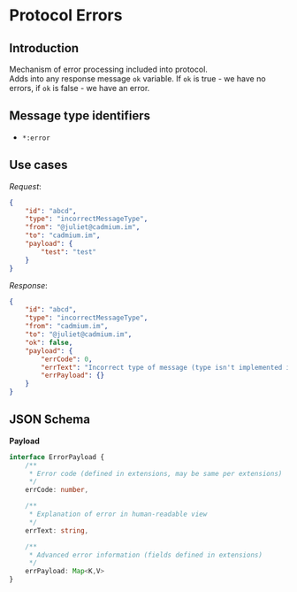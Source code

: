 # Protocol Errors
## Introduction
Mechanism of error processing included into protocol.  
Adds into any response message `ok` variable. If `ok` is true - we have no errors, if `ok` is false - we have an error.

## Message type identifiers
- `*:error`

## Use cases
*Request*:
```json
{
    "id": "abcd",
    "type": "incorrectMessageType",
    "from": "@juliet@cadmium.im",
    "to": "cadmium.im",
    "payload": {
        "test": "test"
    }
}
```

*Response*:
```json
{
    "id": "abcd",
    "type": "incorrectMessageType",
    "from": "cadmium.im",
    "to": "@juliet@cadmium.im",
    "ok": false,
    "payload": {
        "errCode": 0,
        "errText": "Incorrect type of message (type isn't implemented in the server)",
        "errPayload": {}
    }
}
```

## JSON Schema
**Payload**

```typescript
interface ErrorPayload {
    /**
     * Error code (defined in extensions, may be same per extensions)
     */
    errCode: number,

    /**
     * Explanation of error in human-readable view
     */
    errText: string,

    /**
     * Advanced error information (fields defined in extensions)
     */
    errPayload: Map<K,V>
}
```